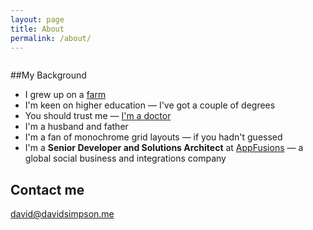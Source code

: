 ```yaml
---
layout: page
title: About
permalink: /about/
---
```


<img src="{{ site.baseurl }}/assets/David-Lambs-1987.jpg" alt="" title="David with newborn Poll Dorset lambs - Christmas 1987" class="alignnone size-full wp-image-635" />

##My Background

- I grew up on a [farm](http://catlane.co.uk)
- I'm keen on higher education — I've got a couple of degrees</li>
- You should trust me — [I'm a doctor](http://etheses.nottingham.ac.uk/28/)
- I'm a husband and father</li>
- I'm a fan of monochrome grid layouts — if you hadn't guessed
- I'm a **Senior Developer and Solutions Architect** at [AppFusions](http://www.appfusions.com) — a global social business and integrations company


## Contact me

[david@davidsimpson.me](mailto:david@davidsimpson.me)
